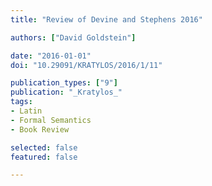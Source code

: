 ```yaml
---
title: "Review of Devine and Stephens 2016"

authors: ["David Goldstein"]

date: "2016-01-01"
doi: "10.29091/KRATYLOS/2016/1/11"

publication_types: ["9"]
publication: "_Kratylos_"
tags:
- Latin
- Formal Semantics
- Book Review

selected: false
featured: false

---
```

